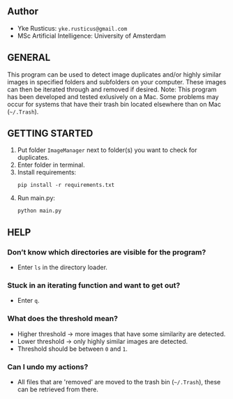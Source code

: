 ## Author
- Yke Rusticus: `yke.rusticus@gmail.com`
- MSc Artificial Intelligence: University of Amsterdam
## GENERAL 

This program can be used to detect image duplicates and/or highly similar 
images in specified folders and subfolders on your computer. These images
can then be iterated through and removed if desired.
Note: This program has been developed and tested exlusively on a Mac. Some
problems may occur for systems that have their trash bin located elsewhere
than on Mac (`~/.Trash`).

## GETTING STARTED

1. Put folder `ImageManager` next to folder(s) you want to check for duplicates.
2. Enter folder in terminal.
3. Install requirements:
    <pre><code>pip install -r requirements.txt</code></pre>
4. Run main.py:
    <pre><code>python main.py</code></pre>

## HELP

### Don’t know which directories are visible for the program?
  - Enter `ls` in the directory loader.

### Stuck in an iterating function and want to get out?
  - Enter `q`.

### What does the threshold mean?
  - Higher threshold -> more images that have some similarity are detected.
  - Lower threshold -> only highly similar images are detected.
  - Threshold should be between `0` and `1`.

### Can I undo my actions?
  - All files that are 'removed' are moved to the trash bin (`~/.Trash`),
    these can be retrieved from there.
